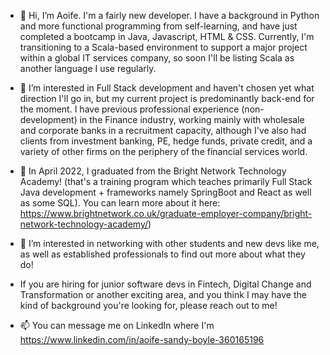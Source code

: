 - 👋 Hi, I’m Aoife. I'm a fairly new developer. I have a background in Python and more functional programming from self-learning, and have just completed a bootcamp in Java, Javascript, HTML & CSS. Currently, I'm transitioning to a Scala-based environment to support a major project within a global IT services company, so soon I'll be listing Scala as another language I use regularly. 

- 👀 I’m interested in Full Stack development and haven't chosen yet what direction I'll go in, but my current project is predominantly back-end for the moment. I have previous professional experience (non-development) in the Finance industry, working mainly with wholesale and corporate banks in a recruitment capacity, although I've also had clients from investment banking, PE, hedge funds, private credit, and a variety of other firms on the periphery of the financial services world. 

- 🌱 In April 2022, I graduated from the Bright Network Technology Academy!
   (that's a training program which teaches primarily Full Stack Java development + frameworks namely SpringBoot and React as well as some SQL). You can learn more about it here: https://www.brightnetwork.co.uk/graduate-employer-company/bright-network-technology-academy/) 
   
- 💞️ I’m interested in networking with other students and new devs like me, as well as established professionals to find out more about what they do! 

- If you are hiring for junior software devs in Fintech, Digital Change and Transformation or another exciting area, and you think I may have the kind of background you're looking for, please reach out to me! 

- 📫 You can message me on LinkedIn where I'm https://www.linkedin.com/in/aoife-sandy-boyle-360165196

<!---
aoifeags/aoifeags is a ✨ special ✨ repository because its `README.md` (this file) appears on your GitHub profile.
You can click the Preview link to take a look at your changes.
--->
